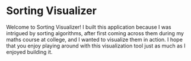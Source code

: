 # Sorting Visualizer

Welcome to Sorting Visualizer! I built this application because I was intrigued by sorting algorithms, after first coming across them during my maths course at college, and I wanted to visualize them in action. I hope that you enjoy playing around with this visualization tool just as much as I enjoyed building it.